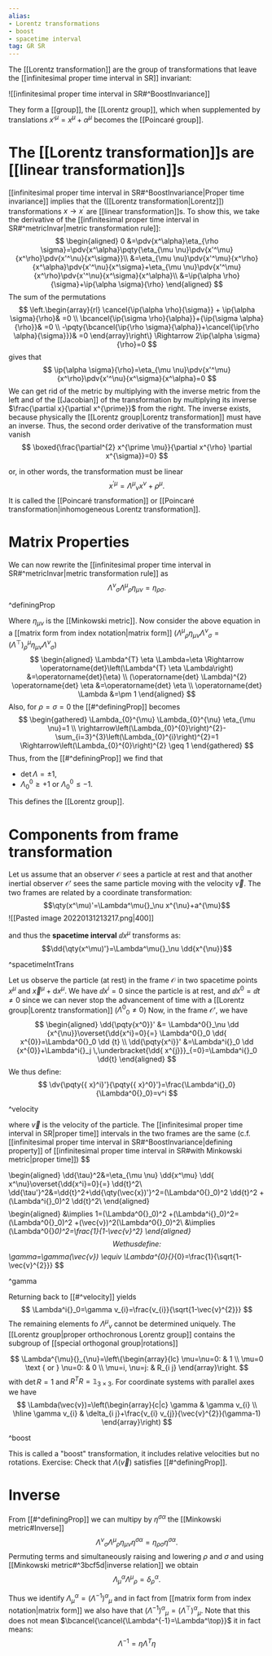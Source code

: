 ```yaml
---
alias:
- Lorentz transformations
- boost
- spacetime interval
tag: GR SR
---
```

The [[Lorentz transformation]] are the group of transformations that leave the [[infinitesimal proper time interval in SR]] invariant:

![[infinitesimal proper time interval in SR#^BoostInvariance]]

They form a [[group]], the [[Lorentz group]], which when supplemented by translations $x'^\mu=x^\mu+\alpha^\mu$ becomes the [[Poincaré group]].
# The [[Lorentz transformation]]s are [[linear transformation]]s
[[infinitesimal proper time interval in SR#^BoostInvariance|Proper time invariance]] implies that the ([[Lorentz transformation|Lorentz]]) transformations $x \rightarrow x^{\prime}$ are [[linear transformation]]s. To show this, we take the derivative of the [[infinitesimal proper time interval in SR#^metricInvar|metric transformation rule]]:
$$
\begin{aligned}
0 &=\pdv{x^\alpha}\eta_{\rho \sigma}=\pdv{x^\alpha}\pqty{\eta_{\mu \nu}\pdv{x'^\mu}{x^\rho}\pdv{x'^\nu}{x^\sigma}}\\
&=\eta_{\mu \nu}\pdv{x'^\mu}{x^\rho}{x^\alpha}\pdv{x'^\nu}{x^\sigma}+\eta_{\mu \nu}\pdv{x'^\mu}{x^\rho}\pdv{x'^\nu}{x^\sigma}{x^\alpha}\\
&=\ip{\alpha \rho}{\sigma}+\ip{\alpha \sigma}{\rho}
\end{aligned}
$$
The sum of the permutations
$$
\left.\begin{array}{rl}
\cancel{\ip{\alpha \rho}{\sigma}} + \ip{\alpha \sigma}{\rho}& =0 \\
\bcancel{\ip{\sigma \rho}{\alpha}}+{\ip{\sigma \alpha}{\rho}}& =0 \\
-\pqty{\bcancel{\ip{\rho \sigma}{\alpha}}+\cancel{\ip{\rho \alpha}{\sigma}}}& =0
\end{array}\right\} \Rightarrow 2\ip{\alpha \sigma}{\rho}=0
$$
gives that
$$
\ip{\alpha \sigma}{\rho}=\eta_{\mu \nu}\pdv{x'^\mu}{x^\rho}\pdv{x'^\nu}{x^\sigma}{x^\alpha}=0
$$
We can get rid of the metric by multiplying with the inverse metric from the left and of the [[Jacobian]] of the transformation by multiplying its inverse $\frac{\partial x}{\partial x^{\prime}}$ from the right. The inverse exists, because physically the [[Lorentz group|Lorentz transformation]] must have an inverse. Thus, the second order derivative of the transformation must vanish
$$
\boxed{\frac{\partial^{2} x^{\prime \mu}}{\partial x^{\rho} \partial x^{\sigma}}=0}
$$

or, in other words, the transformation must be linear
$$
x^{\prime \mu}=\Lambda^{\mu}{ }_{\nu} x^{\nu}+\rho^{\mu} .
$$
It is called the [[Poincaré transformation]] or [[Poincaré transformation|inhomogeneous Lorentz transformation]].


# Matrix Properties

We can now rewrite the [[infinitesimal proper time interval in SR#^metricInvar|metric transformation rule]] as
$$
\Lambda^\nu{}_\sigma \Lambda^\mu{}_\rho \eta_{\mu \nu}=\eta_{\rho \sigma} .
$$

^definingProp

Where $\eta_{\mu \nu}$ is the [[Minkowski metric]]. Now consider the above equation in a [[matrix form from index notation|matrix form]] ($\Lambda^\mu{}_\rho \eta_{\mu \nu} \Lambda^\nu{}_\sigma= (\Lambda^\top)_\rho{}^\mu \eta_{\mu \nu}\Lambda^\nu{}_\sigma$)
$$
\begin{aligned}
\Lambda^{T} \eta \Lambda=\eta \Rightarrow \operatorname{det}\left(\Lambda^{T} \eta \Lambda\right) &=\operatorname{det}(\eta) \\
(\operatorname{det} \Lambda)^{2} \operatorname{det} \eta &=\operatorname{det} \eta \\
\operatorname{det} \Lambda &=\pm 1
\end{aligned}
$$
Also, for $\rho=\sigma=0$ the [[#^definingProp]] becomes
$$
\begin{gathered}
\Lambda_{0}^{\mu} \Lambda_{0}^{\nu} \eta_{\mu \nu}=1 \\
\rightarrow\left(\Lambda_{0}^{0}\right)^{2}-\sum_{i=3}^{3}\left(\Lambda_{0}^{i}\right)^{2}=1 \Rightarrow\left(\Lambda_{0}^{0}\right)^{2} \geq 1
\end{gathered}
$$
Thus, from the [[#^definingProp]]  we find that
- $\operatorname{det} \Lambda=\pm 1$,
- $\Lambda_{0}^{0} \geq+1$ or $\Lambda_{0}^{0} \leq-1 .$

This defines the [[Lorentz group]].

# Components from frame transformation
Let us assume that an observer $\mathcal{O}$ sees a particle at rest and that another inertial observer $\mathcal{O}'$ sees the same particle moving with the velocity $\vec{v}$. The two frames are related by a coordinate transformation: $$\qty(x^\mu)'=\Lambda^\mu{}_\nu x^{\nu}+a^{\mu}$$
![[Pasted image 20220131213217.png|400]]


and thus the **spacetime interval** $\dd{x}^\mu$ transforms as:
$$\dd{\qty(x^\mu)'}=\Lambda^\mu{}_\nu \dd{x^{\nu}}$$

^spacetimeIntTrans

Let us observe the particle (at rest) in the frame $\mathcal{O}$ in two spacetime points $x^{\mu}$ and $\vec{x}^{\mu}+\mathrm{d} x^{\mu}$. We have $\dd{x^i}=0$ since the particle is at rest, and $\dd{x^0}=\dd{t}\neq0$ since we can never stop the advancement of time with a [[Lorentz group|Lorentz transformation]] ($\Lambda^0{}_0\neq0$)
Now, in the frame $\mathcal{O}'$, we have
$$
\begin{aligned}
\dd{\pqty{x^0}}' &= \Lambda^0{}_\nu \dd {x^{\nu}}\overset{\dd{x^i}=0}{=} \Lambda^0{}_0 \dd{ x^{0}}=\Lambda^0{}_0 \dd {t} \\
\dd{\pqty{x^i}}' &=\Lambda^i{}_0 \dd {x^{0}}+\Lambda^i{}_j \,\underbracket{\dd{ x^{j}}}_{=0}=\Lambda^i{}_0 \dd{t}
\end{aligned}
$$
We thus define:
$$
\dv{\pqty{{ x}^i}'}{\pqty{{ x}^0}'}=\frac{\Lambda^i{}_0}{\Lambda^0{}_0}=v^i
$$

^velocity

where $\vec{v}$ is the velocity of the particle. The [[infinitesimal proper time interval in SR|proper time]] intervals in the two frames are the same (c.f. [[infinitesimal proper time interval in SR#^BoostInvariance|defining property]] of [[infinitesimal proper time interval in SR#with Minkowski metric|proper time]])
$$

\begin{aligned}
\dd{\tau}^2&=\eta_{\mu \nu} \dd{x^\mu} \dd{ x^\nu}\overset{\dd{x^i}=0}{=} \dd{t}^2\\
\dd{\tau'}^2&=\dd{t}^2+\dd{\qty(\vec{x})'}^2=(\Lambda^0{}_0)^2 \dd{t}^2 +(\Lambda^i{}_0)^2 \dd{t}^2\\
\end{aligned}
$$
$$
\begin{aligned}
&\implies 1=(\Lambda^0{}_0)^2 +(\Lambda^i{}_0)^2=(\Lambda^0{}_0)^2 +(\vec{v})^2(\Lambda^0{}_0)^2\\
&\implies (\Lambda^0{}_0)^2=\frac{1}{1-\vec{v}^2}
\end{aligned}
$$
We thus define:
$$
\gamma=\gamma(\vec{v}) \equiv \Lambda^{0}{}_{0}=\frac{1}{\sqrt{1-\vec{v}^{2}}}
$$

^gamma

Returning back to [[#^velocity]] yields
$$
\Lambda^i{}_0=\gamma v_{i}=\frac{v_{i}}{\sqrt{1-\vec{v}^{2}}}
$$
The remaining elements fo $\Lambda^\mu{}_{\nu}$ cannot be determined uniquely. The [[Lorentz group|proper orthochronous Lorentz group]] contains the subgroup of [[special orthogonal group|rotations]] 

$$
\Lambda^{\mu}{}_{\nu}=\left\{\begin{array}{lc}
\mu=\nu=0: & 1 \\
\mu=0 \text { or } \nu=0: & 0 \\
\mu=i, \nu=j: & R_{i j}
\end{array}\right.
$$
with $\operatorname{det} R=1$ and $R^{T} R=\mathbb{1}_{3 \times 3}$.
For coordinate systems with parallel axes we have
$$
\Lambda(\vec{v})=\left(\begin{array}{c|c}
\gamma & \gamma v_{i} \\
\hline \gamma v_{i} & \delta_{i j}+\frac{v_{i} v_{j}}{\vec{v}^{2}}(\gamma-1)
\end{array}\right)
$$

^boost

This is called a "boost" transformation, it includes relative velocities but no rotations.
Exercise: Check that $\Lambda(\vec{v})$ satisfies [[#^definingProp]].

# Inverse
From [[#^definingProp]] we can multipy by $\eta^{\sigma \alpha}$ the [[Minkowski metric#Inverse]]
$$\Lambda^\nu{}_\sigma \Lambda^\mu{}_\rho \eta_{\mu \nu}\eta^{\sigma \alpha}=\eta_{\rho \sigma}\eta^{\sigma \alpha} .$$Permuting terms and simultaneously raising and lowering $\rho$ and $\sigma$ and using [[Minkowski metric#^3bcf5d|inverse relation]] we obtain
$$\Lambda_\mu{}^\alpha \Lambda^\mu{}_\rho =\delta_{\rho }^{ \alpha} .$$

Thus we identify $\Lambda_\mu{}^\alpha=(\Lambda^{-1})^\alpha{}_\mu$ and in fact from [[matrix form from index notation|matrix form]] we also have that $(\Lambda^{-1})^\alpha{}_\mu=(\Lambda^{\top})^\alpha{}_\mu$.  Note that this does not mean $\bcancel{\cancel{\Lambda^{-1}=\Lambda^\top}}$ it in fact means:$$\Lambda^{-1}=\eta \Lambda^{T} \eta
$$